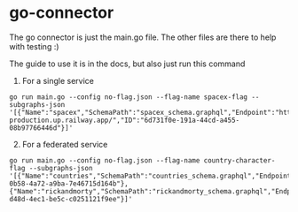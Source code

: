 # go-connector
The go connector is just the main.go file. The other files are there to help with testing :)

The guide to use it is in the docs, but also just run this command
1. For a single service
```
go run main.go --config no-flag.json --flag-name spacex-flag --subgraphs-json '[{"Name":"spacex","SchemaPath":"spacex_schema.graphql","Endpoint":"https://spacex-production.up.railway.app/","ID":"6d731f0e-191a-44cd-a455-08b97766446d"}]'
```
2. For a federated service
```
go run main.go --config no-flag.json --flag-name country-character-flag --subgraphs-json '[{"Name":"countries","SchemaPath":"countries_schema.graphql","Endpoint":"https://countries.trevorblades.com/graphql","ID":"c944b5cd-0b58-4a72-a9ba-7e46715d164b"},{"Name":"rickandmorty","SchemaPath":"rickandmorty_schema.graphql","Endpoint":"https://rickandmortyapi.com/graphql","ID":"78d9618c-d48d-4ec1-be5c-c0251121f9ee"}]'
```
